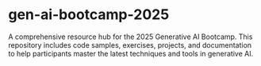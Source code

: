 # gen-ai-bootcamp-2025
A comprehensive resource hub for the 2025 Generative AI Bootcamp. This repository includes code samples, exercises, projects, and documentation to help participants master the latest techniques and tools in generative AI.
